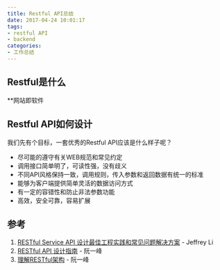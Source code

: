 ```yaml
---
title: Restful API总结
date: 2017-04-24 10:01:17
tags:
- restful API
- backend
categories:
- 工作总结
---
```


## Restful是什么
**网站即软件

## Restful API如何设计
我们先有个目标，一套优秀的Restful API应该是什么样子呢？
- 尽可能的遵守有关WEB规范和常见约定
- 调用接口简单明了，可读性强，没有歧义
- 不同API风格保持一致，调用规则，传入参数和返回数据有统一的标准
- 能够为客户端提供简单灵活的数据访问方式
- 有一定的容错性和防止非法参数功能
- 高效，安全可靠，容易扩展

## 参考
1. [RESTful Service API 设计最佳工程实践和常见问题解决方案](http://www.macode.net/restful-service-api-design-best-practise/) - Jeffrey Li
2. [RESTful API 设计指南](http://www.ruanyifeng.com/blog/2014/05/restful_api.html) - 阮一峰
3. [理解RESTful架构](http://www.ruanyifeng.com/blog/2011/09/restful) - 阮一峰
